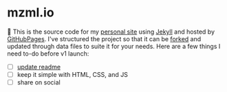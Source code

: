 # mzml.io

:wave: This is the source code for my [personal site][1] using [Jekyll][2] and hosted by [GitHubPages][3]. I've structured the project so that it can be [forked](https://docs.github.com/en/github/getting-started-with-github/fork-a-repo) and updated through data files to suite it for your needs.
Here are a few things I need to-do before v1 launch:
- [ ]  [update readme][4]
- [ ]  keep it simple with HTML, CSS, and JS
- [ ]  share on social

[1]: https://mzml.io
[2]: https://jekyllrb.com/
[3]: https://pages.github.com/
[4]: https://github.com/bchiang7/v4